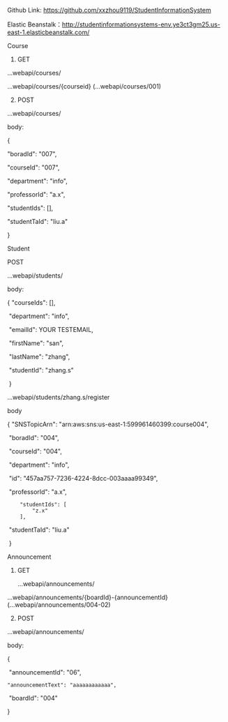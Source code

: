 Github Link: https://github.com/xxzhou9119/StudentInformationSystem

Elastic Beanstalk：http://studentinformationsystems-env.ye3ct3gm25.us-east-1.elasticbeanstalk.com/



Course
1. GET

  ...webapi/courses/

  ...webapi/courses/{courseid} (...webapi/courses/001)

2. POST

  ...webapi/courses/

  body:

{

"boradId": "007",

"courseId": "007",

"department": "info",

"professorId": "a.x",

"studentIds": [],

"studentTaId": "liu.a"

}



Student

POST

...webapi/students/

body:

{
        "courseIds": [],

​        "department": "info",

​        "emailId": YOUR TESTEMAIL,

​        "firstName": "san",

​        "lastName": "zhang",

​        "studentId": "zhang.s"

​    }

...webapi/students/zhang.s/register

body

 {
        "SNSTopicArn": "arn:aws:sns:us-east-1:599961460399:course004",

​        "boradId": "004",

​        "courseId": "004",

​        "department": "info",

​        "id": "457aa757-7236-4224-8dcc-003aaaa99349",

​        "professorId": "a.x",

        "studentIds": [
            "z.x"
        ],

​        "studentTaId": "liu.a"

​    }



Announcement

1. GET

   ...webapi/announcements/

...webapi/announcements/{boardId}-{announcementId}  (...webapi/announcements/004-02)

2. POST

...webapi/announcements/

 body:

 {

​    "announcementId": "06",

    "announcementText": "aaaaaaaaaaaa",

​    "boardId": "004" 

}



